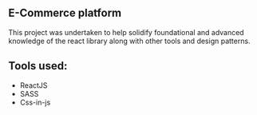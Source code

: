 ## E-Commerce platform

This project was undertaken to help solidify foundational and advanced knowledge of the react library along with other tools and design patterns.

## Tools used: 

+ ReactJS
+ SASS 
+ Css-in-js 